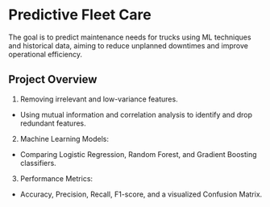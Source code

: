 # Predictive Fleet Care
The goal is to predict maintenance needs for trucks using ML techniques and historical data, aiming to reduce unplanned downtimes and improve operational efficiency.

## Project Overview
1. Removing irrelevant and low-variance features.
  * Using mutual information and correlation analysis to identify and drop redundant features.
2. Machine Learning Models:
  * Comparing Logistic Regression, Random Forest, and Gradient Boosting classifiers.
3. Performance Metrics:
  * Accuracy, Precision, Recall, F1-score, and a visualized Confusion Matrix.
